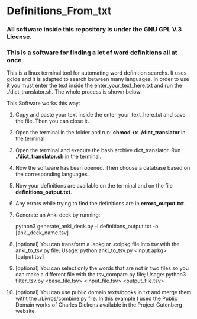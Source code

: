﻿# Definitions_From_txt

### All software inside this repository is under the GNU GPL V.3 License.

### This is a software for finding a lot of word definitions all at once
This is a linux terminal tool for automating word definition searchs. It uses gcide and it is adapted to search between many languages. In order to use it you must enter the text inside the enter_your_text_here.txt and run the ./dict_translator.sh. The whole process is shown below:

This Software works this way:

1. Copy and paste your text inside the enter_your_text_here.txt and save the file. Then you can close it.
2. Open the terminal in the folder and run: **chmod +x ./dict_translator** in the terminal
2. Open the terminal and execute the bash archive dict_translator. Run **./dict_translator.sh** in the terminal.
3. Now the software has been opened. Then choose a database based on the corresponding languages.
4. Now your definitions are available on the terminal and on the file **definitions_output.txt**.
5. Any errors while trying to find the definitions are in **errors_output.txt**.
6. Generate an Anki deck by running:

	python3 generate_anki_deck.py -i definitions_output.txt -o [anki_deck_name.tsv]
7. [optional] You can transform a .apkg or .colpkg file into tsv with the anki_to_tsv.py file; Usage: python anki_to_tsv.py <input.apkg> [output.tsv]
8. [optional] You can select only the words that are not in two files so you can make a different file with the tsv_compare.py file; Usage: python3 filter_tsv.py <base_file.tsv> <input_file.tsv> <output_file.tsv>
9. [optional] You can use public domain texts/books in txt and merge them witht the ./Livros/combine.py file. In this example I used the Public Domain works of Charles Dickens available in the Project Gutenberg website. 